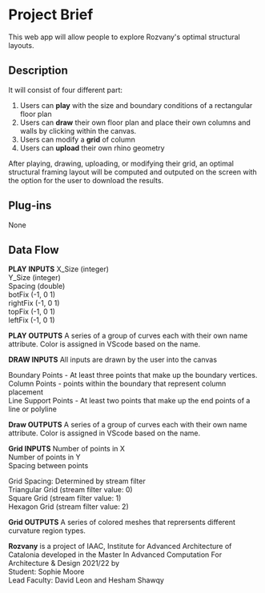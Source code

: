 # Project Brief
This web app will allow people to explore Rozvany's optimal structural layouts. 

## Description
It will consist of four different part:

1. Users can **play** with the size and boundary conditions of a rectangular floor plan 
2. Users can **draw** their own floor plan and place their own columns and walls by clicking within the canvas.
3. Users can modify a **grid** of column
4. Users can **upload** their own rhino geometry

After playing, drawing, uploading, or modifying their grid, an optimal structural framing layout will be computed and outputed on the screen with the option for the user to download the results.

## Plug-ins
None

## Data Flow

**PLAY INPUTS**
X_Size (integer)  
Y_Size (integer)  
Spacing (double)  
botFix (-1, 0 1)   
rightFix (-1, 0 1)  
topFix (-1, 0 1)  
leftFix (-1, 0 1)  

**PLAY OUTPUTS**
A series of a group of curves each with their own name attribute. Color is assigned in VScode based on the name.  

**DRAW INPUTS**
All inputs are drawn by the user into the canvas

Boundary Points - At least three points that make up the boundary vertices.  
Column Points - points within the boundary that represent column placement  
Line Support Points - At least two points that make up the end points of a line or polyline  

**Draw OUTPUTS**
A series of a group of curves each with their own name attribute. Color is assigned in VScode based on the name.

**Grid INPUTS**
Number of points in X  
Number of points in Y  
Spacing between points  

Grid Spacing: Determined by stream filter  
    Triangular Grid (stream filter value: 0)  
    Square Grid (stream filter value: 1)  
    Hexagon Grid (stream filter value: 2)  

**Grid OUTPUTS**
A series of colored meshes that reprersents different curvature region types.


**Rozvany** is a project of IAAC, Institute for Advanced Architecture of Catalonia developed in the Master In Advanced Computation For Architecture & Design 2021/22 by  
Student: Sophie Moore     
Lead Faculty:  David Leon and Hesham Shawqy  





